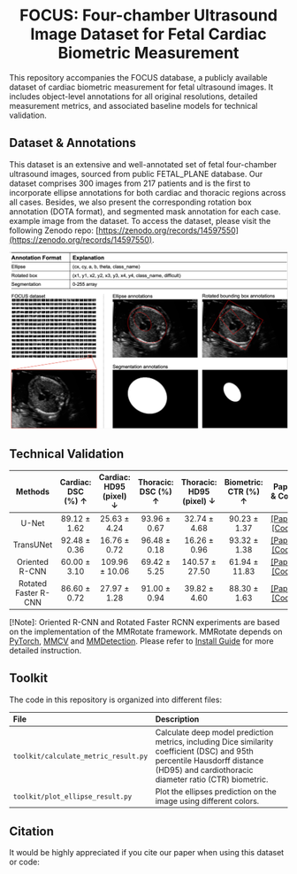 # <div align=center>FOCUS: Four-chamber Ultrasound Image Dataset for Fetal Cardiac Biometric Measurement </div>

This repository accompanies the FOCUS database, a publicly available dataset of cardiac biometric measurement for fetal
ultrasound images.
It includes object-level annotations for all original resolutions, detailed measurement metrics,
and associated baseline models for technical validation.

## Dataset & Annotations

This dataset is an extensive and well-annotated set of fetal four-chamber ultrasound images, sourced from public FETAL_PLANE database.
Our dataset comprises 300 images from 217 patients and is the first to incorporate ellipse annotations for both cardiac and thoracic regions across all cases.
Besides,
we also present the corresponding rotation box annotation (DOTA format), and segmented mask annotation for each case.
example image from the dataset.
To access the dataset, please visit the following Zenodo repo:
[https://zenodo.org/records/14597550](https://zenodo.org/records/14597550).

![Annotation](pictures/annotation.png)


## Technical Validation


|         Methods          | Cardiac: DSC (%) ↑  | Cardiac: HD95 (pixel) ↓  | Thoracic: DSC (%) ↑  | Thoracic: HD95 (pixel) ↓  | Biometric: CTR (%) ↑ |              Paper & Code                                                                                         |
|:------------------------:|:-------------------:|:---------------------:|:--------------------:|:---------------------:|:---------------------:|:-----------------------------------------------------------------------------------------------------------------:|
|          U-Net           |    89.12 ± 1.62     |     25.63 ± 4.24      |     93.96 ± 0.67     |     32.74 ± 4.68      |     90.23 ± 1.37      |          [[Paper]](https://arxiv.org/abs/1505.04597) [[Code]](https://github.com/milesial/Pytorch-UNet)           |   
|        TransUNet         |    92.48 ± 0.36     |     16.76 ± 0.72      |     96.48 ± 0.18     |     16.26 ± 0.96      |     93.32 ± 1.38      |           [[Paper]](https://arxiv.org/abs/2102.04306) [[Code]](https://github.com/Beckschen/TransUNet)            |
|      Oriented R-CNN      |    60.00 ± 3.10     |    109.96 ± 10.06     |     69.42 ± 5.25     |    140.57 ± 27.50     |     61.94 ± 11.83     |          [[Paper]](https://arxiv.org/abs/2108.05699) [[Code]](https://github.com/open-mmlab/mmdetection)          |
|   Rotated Faster R-CNN   |    86.60 ± 0.72     |     27.97 ± 1.28      |     91.00 ± 0.94     |     39.82 ± 4.60      |     88.30 ± 1.63      | [[Paper]](https://dl.acm.org/doi/abs/10.1145/3402597.3402605) [[Code]](https://github.com/open-mmlab/mmdetection) |

[!Note]: Oriented R-CNN and Rotated Faster RCNN experiments are based on the implementation of the MMRotate framework.
MMRotate depends on [PyTorch](https://pytorch.org/), [MMCV](https://github.com/open-mmlab/mmcv) and [MMDetection](https://github.com/open-mmlab/mmdetection).
Please refer to [Install Guide](https://mmrotate.readthedocs.io/en/latest/install.html) for more detailed instruction.


## Toolkit

The code in this repository is organized into different files:

| File                                 | Description                                                                                                                                                                           |
|:-------------------------------------|:--------------------------------------------------------------------------------------------------------------------------------------------------------------------------------------| 
| `toolkit/calculate_metric_result.py` | Calculate deep model prediction metrics, including Dice similarity coefficient (DSC) and 95th percentile Hausdorff distance (HD95) and cardiothoracic diameter ratio (CTR) biometric. |
| `toolkit/plot_ellipse_result.py`     | Plot the ellipses prediction on the image using different colors.                                                                                                                     | 


## Citation
It would be highly appreciated if you cite our paper when using this dataset or code:

